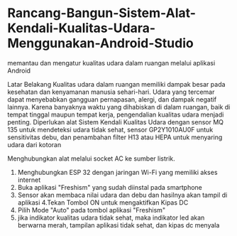 # Rancang-Bangun-Sistem-Alat-Kendali-Kualitas-Udara-Menggunakan-Android-Studio
memantau dan mengatur kualitas udara dalam ruangan melalui aplikasi Android

Latar Belakang
Kualitas udara dalam ruangan memiliki dampak besar pada kesehatan dan kenyamanan manusia sehari-hari. Udara yang tercemar dapat menyebabkan gangguan pernapasan, alergi, dan dampak negatif lainnya. Karena banyaknya waktu yang dihabiskan di dalam ruangan, baik di tempat tinggal maupun tempat kerja, pengendalian kualitas udara menjadi penting. Diperlukan alat Sistem Kendali Kualitas Udara dengan sensor MQ 135 untuk mendeteksi udara tidak sehat, sensor GP2Y1010AU0F untuk sensitivitas debu, dan penambahan filter H13 atau HEPA untuk menyaring udara dari kotoran

Menghubungkan alat melalui socket AC ke sumber listrik.
1. Menghubungkan ESP 32 dengan jaringan Wi-Fi yang memiliki akses internet
2. Buka aplikasi "Freshism" yang sudah diinstal pada smartphone
3. Sensor akan membaca nilai udara dan debu dan hasilnya akan tampil di aplikasi
4.Tekan Tombol ON untuk mengaktifkan Kipas DC
5. Pilih Mode "Auto" pada tombol aplikasi "Freshism"
6. jika indikator kualitas udara tidak sehat, maka indikator led akan berwarna merah, tampilan aplikasi tidak sehat, dan kipas dc menyala
